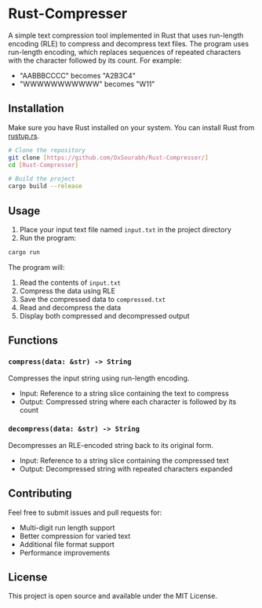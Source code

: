 # Rust-Compresser
A simple text compression tool implemented in Rust that uses run-length encoding (RLE) to compress and decompress text files.
The program uses run-length encoding, which replaces sequences of repeated characters with the character followed by its count. For example:

- "AABBBCCCC" becomes "A2B3C4"
- "WWWWWWWWWWW" becomes "W11"

## Installation

Make sure you have Rust installed on your system. You can install Rust from [rustup.rs](https://rustup.rs/).

```bash
# Clone the repository
git clone [https://github.com/OxSourabh/Rust-Compresser/]
cd [Rust-Compresser]

# Build the project
cargo build --release
```

## Usage

1. Place your input text file named `input.txt` in the project directory
2. Run the program:
```bash
cargo run
```

The program will:
1. Read the contents of `input.txt`
2. Compress the data using RLE
3. Save the compressed data to `compressed.txt`
4. Read and decompress the data
5. Display both compressed and decompressed output

## Functions

### `compress(data: &str) -> String`
Compresses the input string using run-length encoding.
- Input: Reference to a string slice containing the text to compress
- Output: Compressed string where each character is followed by its count

### `decompress(data: &str) -> String`
Decompresses an RLE-encoded string back to its original form.
- Input: Reference to a string slice containing the compressed text
- Output: Decompressed string with repeated characters expanded



## Contributing

Feel free to submit issues and pull requests for:
- Multi-digit run length support
- Better compression for varied text
- Additional file format support
- Performance improvements

## License

This project is open source and available under the MIT License.
